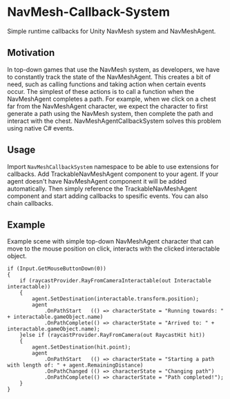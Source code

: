 # NavMesh-Callback-System
Simple runtime callbacks for Unity NavMesh system and NavMeshAgent.

## Motivation
In top-down games that use the NavMesh system, as developers, we have to constantly track the state of the NavMeshAgent. This creates a bit of need, such as calling functions and taking action when certain events occur. The simplest of these actions is to call a function when the NavMeshAgent completes a path. For example, when we click on a chest far from the NavMeshAgent character, we expect the character to first generate a path using the NavMesh system, then complete the path and interact with the chest. NavMeshAgentCallbackSystem solves this problem using native C# events.

## Usage
Import  `NavMeshCallbackSystem`  namespace to be able to use extensions for callbacks. Add TrackableNavMeshAgent component to your agent. If your agent doesn't have NavMeshAgent component it will be added automatically. 
Then simply reference the TrackableNavMeshAgent component and start adding callbacks to spesific events. You can also chain callbacks.

## Example
Example scene with simple top-down NavMeshAgent character that can move to the mouse position on click, interacts with the clicked  interactable object.

    if (Input.GetMouseButtonDown(0))
    {
        if (raycastProvider.RayFromCameraInteractable(out Interactable interactable))
        {
            agent.SetDestination(interactable.transform.position);
            agent
                .OnPathStart   (() => characterState = "Running towards: " + interactable.gameObject.name)
                .OnPathComplete(() => characterState = "Arrived to: " + interactable.gameObject.name);
        }else if (raycastProvider.RayFromCamera(out RaycastHit hit))
        {
            agent.SetDestination(hit.point);
            agent
                .OnPathStart   (() => characterState = "Starting a path with length of: " + agent.RemainingDistance)
                .OnPathChanged (() => characterState = "Changing path") 
                .OnPathComplete(() => characterState = "Path completed!");
        }
    }

